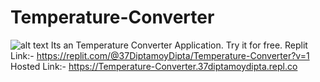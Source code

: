 # Temperature-Converter
![alt text](./screenshot(19).png)
Its an Temperature Converter Application. Try it for free.
Replit Link:- https://replit.com/@37DiptamoyDipta/Temperature-Converter?v=1
Hosted Link:- https://Temperature-Converter.37diptamoydipta.repl.co
